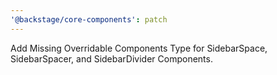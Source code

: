 ```yaml
---
'@backstage/core-components': patch
---
```


Add Missing Overridable Components Type for SidebarSpace, SidebarSpacer, and SidebarDivider Components.
